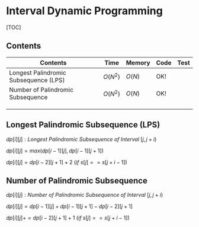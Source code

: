 # Interval Dynamic Programming



[TOC]



## Contents

| Contents                              | Time     | Memory | Code | Test |
| ------------------------------------- | -------- | ------ | ---- | ---- |
| Longest Palindromic Subsequence (LPS) | $O(N^2)$ | $O(N)$ | OK!  |      |
| Number of Palindromic Subsequence     | $O(N^2)$ | $O(N)$ | OK!  |      |
|                                       |          |        |      |      |
|                                       |          |        |      |      |
|                                       |          |        |      |      |



## Longest Palindromic Subsequence (LPS)

$dp[i][j]: Longest\ Palindromic\ Subsequence\ of\ Interval\ [j,j+i)$

$dp[i][j]=max(dp[i-1][j],dp[i-1][j+1])$

$dp[i][j]=dp[i-2][j+1]+2\ (if\ s[j]==s[j+i-1])$



## Number of Palindromic Subsequence

$dp[i][j]: Number\ of\ Palindromic\ Subsequence\ of\ Interval\ [j,j+i)$

$dp[i][j]=dp[i-1][j]+dp[i-1][j+1]-dp[i-2][j+1]$

$dp[i][j]+=dp[i-2][j+1]+1\ (if\ s[j]==s[j+i-1])$

